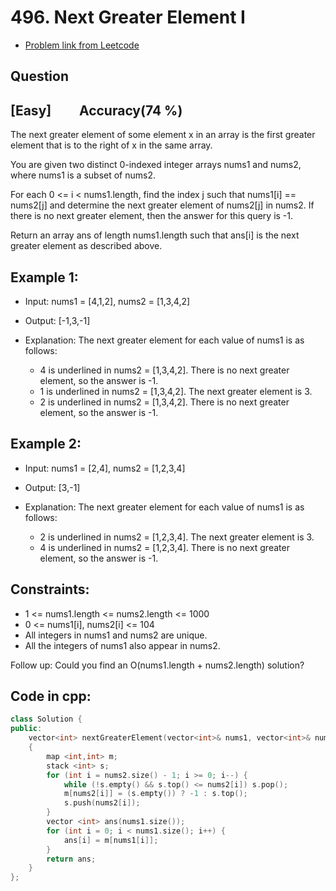 # 496. Next Greater Element I
- [Problem link from Leetcode](https://leetcode.com/problems/next-greater-element-i/)
## Question
## [Easy] &nbsp;&nbsp;&nbsp;&nbsp;&nbsp;&nbsp;&nbsp; Accuracy(74 %)
The next greater element of some element x in an array is the first greater element that is to the right of x in the same array.

You are given two distinct 0-indexed integer arrays nums1 and nums2, where nums1 is a subset of nums2.

For each 0 <= i < nums1.length, find the index j such that nums1[i] == nums2[j] and determine the next greater element of nums2[j] in nums2. If there is no next greater element, then the answer for this query is -1.

Return an array ans of length nums1.length such that ans[i] is the next greater element as described above.
## Example 1:
- Input: nums1 = [4,1,2], nums2 = [1,3,4,2]
- Output: [-1,3,-1]
- Explanation: The next greater element for each value of nums1 is as follows:
  
    - 4 is underlined in nums2 = [1,3,4,2]. There is no next greater element, so the answer is -1.
    - 1 is underlined in nums2 = [1,3,4,2]. The next greater element is 3.
    - 2 is underlined in nums2 = [1,3,4,2]. There is no next greater element, so the answer is -1.
## Example 2:
- Input: nums1 = [2,4], nums2 = [1,2,3,4]
- Output: [3,-1]
- Explanation: The next greater element for each value of nums1 is as follows:
  
    - 2 is underlined in nums2 = [1,2,3,4]. The next greater element is 3.
    - 4 is underlined in nums2 = [1,2,3,4]. There is no next greater element, so the answer is -1.
## Constraints:
- 1 <= nums1.length <= nums2.length <= 1000
- 0 <= nums1[i], nums2[i] <= 104
- All integers in nums1 and nums2 are unique.
- All the integers of nums1 also appear in nums2.
 
Follow up: Could you find an O(nums1.length + nums2.length) solution?
## Code in cpp:
```cpp
class Solution {
public:
    vector<int> nextGreaterElement(vector<int>& nums1, vector<int>& nums2) 
    {
        map <int,int> m;
        stack <int> s;
        for (int i = nums2.size() - 1; i >= 0; i--) {
            while (!s.empty() && s.top() <= nums2[i]) s.pop();
            m[nums2[i]] = (s.empty()) ? -1 : s.top();
            s.push(nums2[i]);
        }
        vector <int> ans(nums1.size());
        for (int i = 0; i < nums1.size(); i++) {
            ans[i] = m[nums1[i]];
        }
        return ans;
    }
};
```
